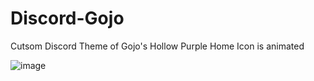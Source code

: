 # Discord-Gojo
Cutsom Discord Theme of Gojo's Hollow Purple
Home Icon is animated

![image](https://github.com/mOdboss-Studios/Discord-Gojo/assets/173762961/a17a9f2f-b363-4c66-ba7b-68eec82ee2ea)

